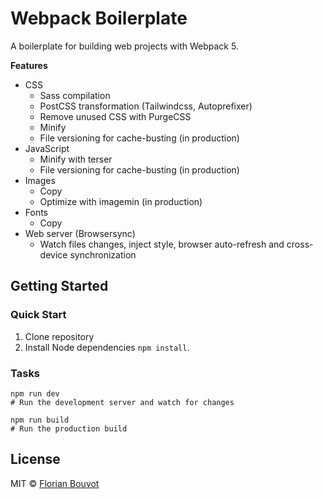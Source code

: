 # Webpack Boilerplate

A boilerplate for building web projects with Webpack 5.

**Features**

* CSS
  * Sass compilation
  * PostCSS transformation (Tailwindcss, Autoprefixer)
  * Remove unused CSS with PurgeCSS
  * Minify
  * File versioning for cache-busting (in production)
* JavaScript
  * Minify with terser
  * File versioning for cache-busting (in production)
* Images
  * Copy
  * Optimize with imagemin (in production)
* Fonts
  * Copy
* Web server (Browsersync)
  * Watch files changes, inject style, browser auto-refresh and cross-device synchronization

## Getting Started

### Quick Start

1. Clone repository
2. Install Node dependencies `npm install`.

### Tasks 

```
npm run dev
# Run the development server and watch for changes

npm run build
# Run the production build
```

## License

MIT © [Florian Bouvot](https://github.com/florianbouvot)
